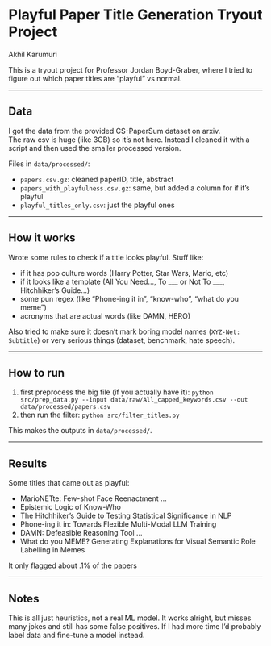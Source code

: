 # Playful Paper Title Generation Tryout Project
Akhil Karumuri

This is a tryout project for Professor Jordan Boyd-Graber, where I tried to figure out which paper titles are “playful” vs normal.

---

## Data
I got the data from the provided CS-PaperSum dataset on arxiv.  
The raw csv is huge (like 3GB) so it’s not here. Instead I cleaned it with a script and then used the smaller processed version.  

Files in `data/processed/`:
- `papers.csv.gz`: cleaned paperID, title, abstract  
- `papers_with_playfulness.csv.gz`: same, but added a column for if it’s playful  
- `playful_titles_only.csv`: just the playful ones  

---

## How it works
Wrote some rules to check if a title looks playful. Stuff like:
- if it has pop culture words (Harry Potter, Star Wars, Mario, etc)  
- if it looks like a template (All You Need…, To ___ or Not To ___, Hitchhiker’s Guide…)  
- some pun regex (like “Phone-ing it in”, “know-who”, “what do you meme”)  
- acronyms that are actual words (like DAMN, HERO)  

Also tried to make sure it doesn’t mark boring model names (`XYZ-Net: Subtitle`) or very serious things (dataset, benchmark, hate speech).  

---

## How to run
1. first preprocess the big file (if you actually have it):
`python src/prep_data.py --input data/raw/All_capped_keywords.csv --out data/processed/papers.csv`
2. then run the filter:
`python src/filter_titles.py`


This makes the outputs in `data/processed/`.

---

## Results
Some titles that came out as playful:
- MarioNETte: Few-shot Face Reenactment …  
- Epistemic Logic of Know-Who  
- The Hitchhiker’s Guide to Testing Statistical Significance in NLP  
- Phone-ing it in: Towards Flexible Multi-Modal LLM Training  
- DAMN: Defeasible Reasoning Tool …  
- What do you MEME? Generating Explanations for Visual Semantic Role Labelling in Memes  

It only flagged about .1% of the papers

---

## Notes
This is all just heuristics, not a real ML model. It works alright, but misses many jokes and still has some false positives. If I had more time I’d probably label data and fine-tune a model instead.
